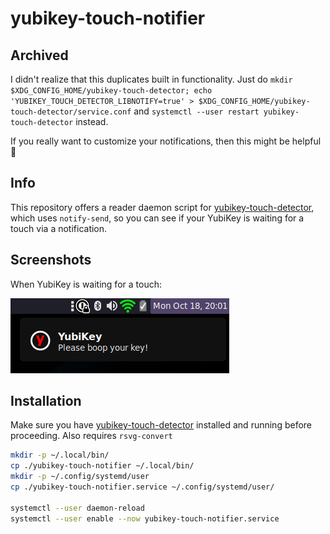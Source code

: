 # yubikey-touch-notifier 

## Archived
I didn't realize that this duplicates built in functionality. Just do
`mkdir $XDG_CONFIG_HOME/yubikey-touch-detector; echo 'YUBIKEY_TOUCH_DETECTOR_LIBNOTIFY=true' > $XDG_CONFIG_HOME/yubikey-touch-detector/service.conf` and `systemctl --user restart yubikey-touch-detector` instead.

If you really want to customize your notifications, then this might be helpful 🤷

## Info

This repository offers a reader daemon script for
[yubikey-touch-detector](https://github.com/maximbaz/yubikey-touch-detector), which uses `notify-send`,
so you can see if your YubiKey is waiting for a touch via a notification.

## Screenshots

When YubiKey is waiting for a touch:

![Touch Notification](media/notification.png)

## Installation

Make sure you have [yubikey-touch-detector](https://github.com/maximbaz/yubikey-touch-detector) installed and
running before proceeding. Also requires `rsvg-convert`

```sh
mkdir -p ~/.local/bin/
cp ./yubikey-touch-notifier ~/.local/bin/
mkdir -p ~/.config/systemd/user
cp ./yubikey-touch-notifier.service ~/.config/systemd/user/

systemctl --user daemon-reload
systemctl --user enable --now yubikey-touch-notifier.service
```
